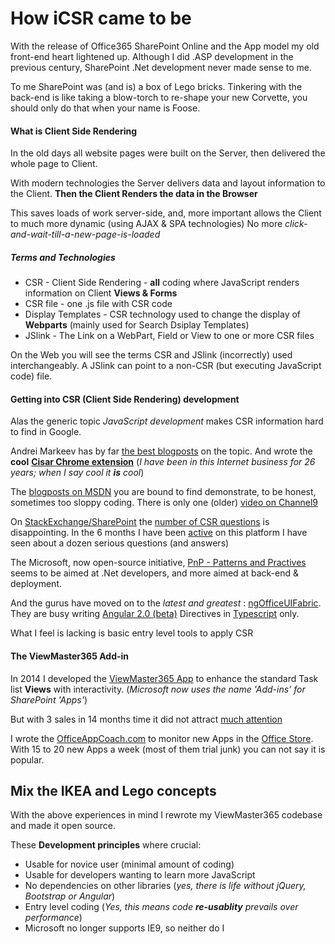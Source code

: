 # How iCSR came to be

With the release of Office365 SharePoint Online and the App model my old front-end heart lightened up.
Although I did .ASP development in the previous century, SharePoint .Net development never made sense to me.

To me SharePoint was (and is) a box of Lego bricks.
Tinkering with the back-end is like taking a blow-torch to re-shape your new Corvette, you should only do that when your name is Foose.

#### What is Client Side Rendering

In the old days all website pages were built on the Server, then delivered the whole page to Client.

With modern technologies the Server delivers data and layout information to the Client.
**Then the Client Renders the data in the Browser**

This saves loads of work server-side, and, more important allows the Client to much more dynamic (using AJAX & SPA technologies) No more *click-and-wait-till-a-new-page-is-loaded*

##### Terms and Technologies

* CSR - Client Side Rendering - **all** coding where JavaScript renders information on Client **Views & Forms**
* CSR file - one .js file with CSR code
* Display Templates - CSR technology used to change the display of **Webparts** (mainly used for Search Dsiplay Templates)
* JSlink - The Link on a WebPart, Field or View to one or more CSR files

On the Web you will see the terms CSR and JSlink (incorrectly) used interchangeably. A JSlink can point to a non-CSR (but executing JavaScript code) file.

#### Getting into CSR (Client Side Rendering) development

Alas the generic topic *JavaScript development* makes CSR information hard to find in Google.

Andrei Markeev has by far [the best blogposts](http://www.codeproject.com/Articles/amarkeev#Article) on the topic. And wrote the **cool** [**Cisar Chrome extension**](https://chrome.google.com/webstore/detail/cisar/nifbdojdggkboiifaklkamfpjcmgafpo?hl=en) (*I have been in this Internet business for 26 years; when I say cool it  **is** cool*)

The [blogposts on MSDN](https://code.msdn.microsoft.com/sharepoint/Client-side-rendering-JS-2ed3538a) you are bound to find demonstrate, to be honest, sometimes too sloppy coding. There is only one (older) [video on Channel9](https://channel9.msdn.com/blogs/OfficeDevPnP/Client-Side-Rendering)

On [StackExchange/SharePoint](http://sharepoint.stackexchange.com/) the [number of CSR questions](http://sharepoint.stackexchange.com/search?tab=newest&q=csr) is disappointing. In the 6 months I have been [active](http://sharepoint.stackexchange.com/users/32871/danny-engelman) on this platform I have seen about a dozen serious questions (and answers)

The Microsoft, now open-source initiative, [PnP - Patterns and Practives](http://dev.office.com/patterns-and-practices) seems to be aimed at .Net developers, and more aimed at back-end & deployment.

And the gurus have moved on to the *latest and greatest* : [ngOfficeUIFabric](https://github.com/ngOfficeUIFabric/ng-officeuifabric).
They are busy writing [Angular 2.0 (beta)](https://angular.io/) Directives in [Typescript](http://www.typescriptlang.org/) only.

What I feel is lacking is basic entry level tools to apply CSR

#### The ViewMaster365 Add-in

In 2014 I developed the [ViewMaster365 App](http://ViewMaster365.com) to enhance the standard Task list **Views** with interactivity. (*Microsoft now uses the name 'Add-ins' for SharePoint 'Apps'*)

But with 3 sales in 14 months time it did not attract [much attention](http://i.imgur.com/erOISIe.jpg)

I wrote the [OfficeAppCoach.com](http://officeappcoach.com/) to monitor new Apps in the [Office Store](https://store.office.com/). With 15 to 20 new Apps a week (most of them trial junk) you can not say it is popular.

## Mix the IKEA and Lego concepts

With the above experiences in mind I rewrote my ViewMaster365 codebase and made it open source.

These **Development principles** where crucial:

* Usable for novice user (minimal amount of coding)
* Usable for developers wanting to learn more JavaScript
* No dependencies on other libraries (*yes, there is life without jQuery, Bootstrap or Angular*)
* Entry level coding (*Yes, this means code **re-usablity** prevails over performance*)
* Microsoft no longer supports IE9, so neither do I

